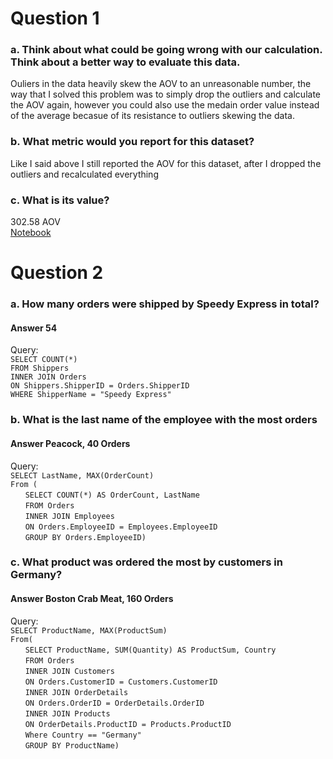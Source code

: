 # Question 1
### a. Think about what could be going wrong with our calculation. Think about a better way to evaluate this data. 
Ouliers in the data heavily skew the AOV to an unreasonable number, the way that I solved this problem was to simply drop the outliers and calculate the AOV again, however you could also use the medain order value instead of the average becasue of its resistance to outliers skewing the data.
### b. What metric would you report for this dataset?
Like I said above I still reported the AOV for this dataset, after I dropped the outliers and recalculated everything
### c. What is its value?
302.58 AOV\
[Notebook](https://colab.research.google.com/drive/1es7BFBgbELvA_uVZE8cBrjiTdaMKhaUX?usp=sharing)
# Question 2
### a. How many orders were shipped by Speedy Express in total?
#### Answer 54
Query:\
`SELECT COUNT(*)`\
`FROM Shippers`\
`INNER JOIN Orders`\
`ON Shippers.ShipperID = Orders.ShipperID`\
`WHERE ShipperName = "Speedy Express"`
### b. What is the last name of the employee with the most orders
#### Answer Peacock, 40 Orders
Query:\
`SELECT LastName, MAX(OrderCount)`\
`From (`\
 &nbsp;&nbsp;&nbsp;&nbsp;&nbsp;&nbsp;`SELECT COUNT(*) AS OrderCount, LastName`\
 &nbsp;&nbsp;&nbsp;&nbsp;&nbsp;&nbsp;`FROM Orders`\
 &nbsp;&nbsp;&nbsp;&nbsp;&nbsp;&nbsp;`INNER JOIN Employees`\
 &nbsp;&nbsp;&nbsp;&nbsp;&nbsp;&nbsp;`ON Orders.EmployeeID = Employees.EmployeeID`\
 &nbsp;&nbsp;&nbsp;&nbsp;&nbsp;&nbsp;`GROUP BY Orders.EmployeeID)`
### c. What product was ordered the most by customers in Germany?
#### Answer Boston Crab Meat, 160 Orders
Query:\
`SELECT ProductName, MAX(ProductSum)`\
`From(`\
&nbsp;&nbsp;&nbsp;&nbsp;&nbsp;&nbsp;`SELECT ProductName, SUM(Quantity) AS ProductSum, Country`\
&nbsp;&nbsp;&nbsp;&nbsp;&nbsp;&nbsp;`FROM Orders`\
&nbsp;&nbsp;&nbsp;&nbsp;&nbsp;&nbsp;`INNER JOIN Customers`\
&nbsp;&nbsp;&nbsp;&nbsp;&nbsp;&nbsp;`ON Orders.CustomerID = Customers.CustomerID`\
&nbsp;&nbsp;&nbsp;&nbsp;&nbsp;&nbsp;`INNER JOIN OrderDetails`\
&nbsp;&nbsp;&nbsp;&nbsp;&nbsp;&nbsp;`ON Orders.OrderID = OrderDetails.OrderID`\
&nbsp;&nbsp;&nbsp;&nbsp;&nbsp;&nbsp;`INNER JOIN Products`\
&nbsp;&nbsp;&nbsp;&nbsp;&nbsp;&nbsp;`ON OrderDetails.ProductID = Products.ProductID`\
&nbsp;&nbsp;&nbsp;&nbsp;&nbsp;&nbsp;`Where Country == "Germany"`\
&nbsp;&nbsp;&nbsp;&nbsp;&nbsp;&nbsp;`GROUP BY ProductName)`
